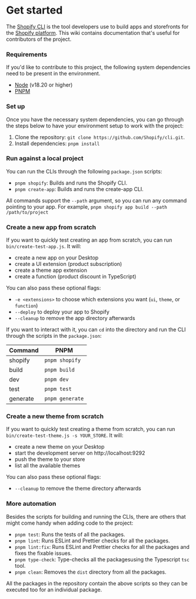 # Get started

The [Shopify CLI](https://github.com/shopify/cli) is the tool developers use to build apps and storefronts for the [Shopify platform](https://shopify.dev).
This wiki contains documentation that's useful for contributors of the project.

### Requirements

If you'd like to contribute to this project, the following system dependencies need to be present in the environment.

- [Node](https://nodejs.org/en/) (v18.20 or higher)
- [PNPM](https://pnpm.io/)

### Set up

Once you have the necessary system dependencies,
you can go through the steps below to have your environment setup to work with the project:

1. Clone the repository: `git clone https://github.com/Shopify/cli.git`.
2. Install dependencies: `pnpm install`

### Run against a local project

You can run the CLIs through the following `package.json` scripts:

- `pnpm shopify`: Builds and runs the Shopify CLI.
- `pnpm create-app`: Builds and runs the create-app CLI.

All commands support the `--path` argument, so you can run any command pointing to your app. For example, `pnpm shopify app build --path /path/to/project`

### Create a new app from scratch

If you want to quickly test creating an app from scratch, you can run `bin/create-test-app.js`. It will:

- create a new app on your Desktop
- create a UI extension (product subscription)
- create a theme app extension
- create a function (product discount in TypeScript)

You can also pass these optional flags:
- `-e <extensions>` to choose which extensions you want (`ui`, `theme`, or `function`)
- `--deploy` to deploy your app to Shopify
- `--cleanup` to remove the app directory afterwards

If you want to interact with it, you can `cd` into the directory and run the CLI through the scripts in the `package.json`:

| Command | **PNPM** |
| ---- | ---- |
| shopify | `pnpm shopify` |
| build | `pnpm build` |
| dev | `pnpm dev` |
| test | `pnpm test` |
| generate | `pnpm generate` |

### Create a new theme from scratch

If you want to quickly test creating a theme from scratch, you can run `bin/create-test-theme.js -s YOUR_STORE`. It will:

- create a new theme on your Desktop
- start the development server on http://localhost:9292
- push the theme to your store
- list all the available themes

You can also pass these optional flags:
- `--cleanup` to remove the theme directory afterwards

### More automation

Besides the scripts for building and running the CLIs, there are others that might come handy when adding code to the project:

- `pnpm test`: Runs the tests of all the packages.
- `pnpm lint`: Runs ESLint and Prettier checks for all the packages.
- `pnpm lint:fix`: Runs ESLint and Prettier checks for all the packages and fixes the fixable issues.
- `pnpm type-check`: Type-checks all the packagesusing the Typescript `tsc` tool.
- `pnpm clean`: Removes the `dist` directory from all the packages.

All the packages in the repository contain the above scripts so they can be executed too for an individual package.
